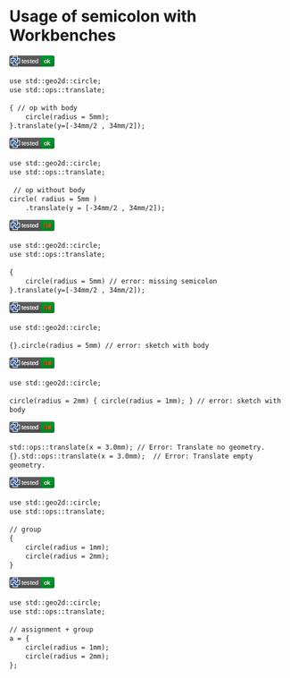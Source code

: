 # Usage of semicolon with Workbenches

[![test](.test/operation_with_body.png)](.test/operation_with_body.log)

```µcad,operation_with_body
use std::geo2d::circle;
use std::ops::translate;

{ // op with body
    circle(radius = 5mm);
}.translate(y=[-34mm/2 , 34mm/2]);
```

[![test](.test/operation_no_body.png)](.test/operation_no_body.log)

```µcad,operation_no_body
use std::geo2d::circle;
use std::ops::translate;

 // op without body
circle( radius = 5mm )
    .translate(y = [-34mm/2 , 34mm/2]);
```

[![test](.test/sketch_missing_semicolon.png)](.test/sketch_missing_semicolon.log)

```µcad,sketch_missing_semicolon#fail
use std::geo2d::circle;
use std::ops::translate;

{
    circle(radius = 5mm) // error: missing semicolon
}.translate(y=[-34mm/2 , 34mm/2]);
```

[![test](.test/sketch_with_empty_body.png)](.test/sketch_with_empty_body.log)

```µcad,sketch_with_empty_body#fail
use std::geo2d::circle;

{}.circle(radius = 5mm) // error: sketch with body
```

[![test](.test/sketch_with_body.png)](.test/sketch_with_body.log)

```µcad,sketch_with_body#fail
use std::geo2d::circle;

circle(radius = 2mm) { circle(radius = 1mm); } // error: sketch with body
```

[![test](.test/empty_op.png)](.test/empty_op.log)

```µcad,empty_op#fail
std::ops::translate(x = 3.0mm); // Error: Translate no geometry. 
{}.std::ops::translate(x = 3.0mm);  // Error: Translate empty geometry.
```

[![test](.test/group.png)](.test/group.log)

```µcad,group
use std::geo2d::circle;
use std::ops::translate;

// group
{ 
    circle(radius = 1mm); 
    circle(radius = 2mm); 
}
```

[![test](.test/group_assignment.png)](.test/group_assignment.log)

```µcad,group_assignment
use std::geo2d::circle;
use std::ops::translate;

// assignment + group
a = { 
    circle(radius = 1mm); 
    circle(radius = 2mm); 
};
```
